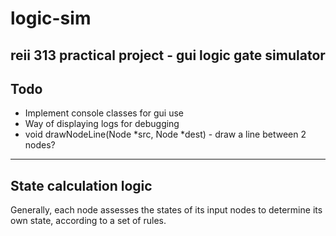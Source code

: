 # logic-sim
reii 313 practical project - gui logic gate simulator
---
## Todo
* Implement console classes for gui use
* Way of displaying logs for debugging
* void drawNodeLine(Node *src, Node *dest) - draw a line between 2 nodes?

---
## State calculation logic
Generally, each node assesses the states of its input nodes to determine its own state, according to a set of rules. 
